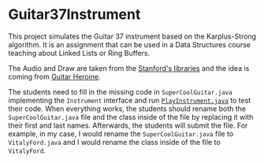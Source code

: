 # Guitar37Instrument

This project simulates the Guitar 37 instrument based on the Karplus-Strong algorithm. It is an assignment that can be used in a Data Structures course teaching about Linked Lists or Ring Buffers.

The Audio and Draw are taken from the [Stanford's libraries](https://introcs.cs.princeton.edu/java/stdlib/) and the idea is coming from [Guitar Heroine](http://nifty.stanford.edu/2012/wayne-guitar-heroine/).

The students need to fill in the missing code in `SuperCoolGuitar.java` implementing the `Instrument` interface and run [`PlayInstrument.java`](src/main/java/PlayInstrument.java) to test their code. When everything works, the students should rename both the `SuperCoolGuitar.java` file and the class inside of the file by replacing it with their first and last names. Afterwards, the students will submit the file. For example, in my case, I would rename the `SuperCoolGuitar.java` file to `VitalyFord.java` and I would rename the class inside of the file to `VitalyFord`.
